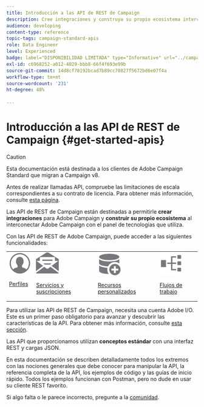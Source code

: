 ```yaml
---
title: Introducción a las API de REST de Campaign
description: Cree integraciones y construya su propio ecosistema interconectando Campaign con un panel tecnológico.
audience: developing
content-type: reference
topic-tags: campaign-standard-apis
role: Data Engineer
level: Experienced
badge: label="DISPONIBILIDAD LIMITADA" type="Informative" url="../campaign-standard-migration-home.md" tooltip="Restringido a usuarios migrados por el Campaign Standard"
exl-id: c6968252-a012-4029-bbb8-66f4f693e99b
source-git-commit: 14d8cf78192bcad7b89cc70827f5672bd6e07f4a
workflow-type: tm+mt
source-wordcount: '231'
ht-degree: 48%

---
```


# Introducción a las API de REST de Campaign {#get-started-apis}

>[!CAUTION]
>
>Esta documentación está destinada a los clientes de Adobe Campaign Standard que migran a Campaign v8.
>
>Antes de realizar llamadas API, compruebe las limitaciones de escala correspondientes a su contrato de licencia. Para obtener más información, consulte [esta página](https://helpx.adobe.com/legal/product-descriptions/campaign-standard.html#ITInfrastructureResourcesbyActiveProfilesTiers).

Las API de REST de Campaign están destinadas a permitirle **crear integraciones** para Adobe Campaign y **construir su propio ecosistema** al interconectar Adobe Campaign con el panel de tecnologías que utiliza.

Con las API de REST de Adobe Campaign, puede acceder a las siguientes funcionalidades:

<table><tr>
 <td valign="top"><a href="retrieving-profiles.md"><img width="60px" alt="condiciones" src="assets/icon_profile.svg"/></a><p><a href="retrieving-profiles.md">Perfiles</a></p></td>
<td valign="top"><a href="creating-a-service.md"><img width="60px" alt="condiciones" src="assets/icon_services.svg"/></a><p><a href="creating-a-service.md">Servicios y suscripciones</a></p></td>
<td valign="top"><a href="interacting-with-custom-resources.md"><img width="60px" alt="condiciones" src="assets/icon_customresources.svg"/></a><p><a href="interacting-with-custom-resources.md">Recursos personalizados</a></p></td>
<td valign="top"><a href="controlling-a-workflow.md"><img width="60px" alt="condiciones" src="assets/icon_workflows.svg"/></a><p><a href="controlling-a-workflow.md">Flujos de trabajo</a></p></td>
</tr></table>

Para utilizar las API de REST de Campaign, necesita una cuenta Adobe I/O. Este es un primer paso obligatorio para avanzar y descubrir las características de la API.
Para obtener más información, consulte [esta sección](setting-up-api-access.md).

Las API que proporcionamos utilizan **conceptos estándar** con una interfaz REST y cargas JSON.

En esta documentación se describen detalladamente todos los extremos con las nociones generales que debe conocer para manipular la API, la referencia completa de la API, los ejemplos de código y las guías de inicio rápido. Todos los ejemplos funcionan con Postman, pero no dude en usar su cliente REST favorito.

Si algo falta o le parece incorrecto, pregunte a la [comunidad](https://experienceleaguecommunities.adobe.com/t5/adobe-campaign-standard/ct-p/adobe-campaign-standard-community).
